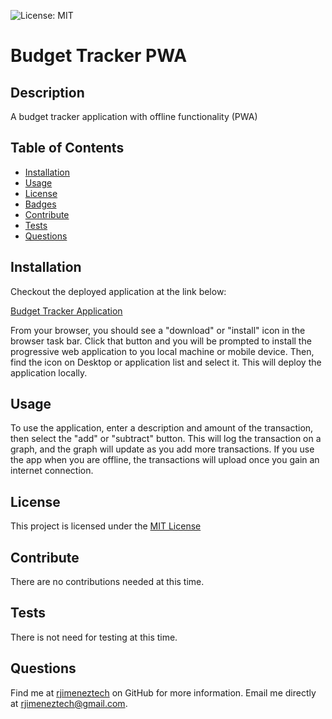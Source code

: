 ![License: MIT](https://img.shields.io/badge/License-MIT-yellow.svg)

# Budget Tracker PWA

## Description

A budget tracker application with offline functionality (PWA)

## Table of Contents

- [Installation](#installation)
- [Usage](#usage)
- [License](#license)
- [Badges](#badges)
- [Contribute](#contribute)
- [Tests](#tests)
- [Questions](#questions)

## Installation

Checkout the deployed application at the link below: 

[Budget Tracker Application](https://rjimenez-budget-tracker.herokuapp.com/)

From your browser, you should see a "download" or "install" icon in the browser task bar. Click that button and you will be prompted to install the progressive web application to you local machine or mobile device. Then, find the icon on Desktop or application list and select it. This will deploy the application locally.

## Usage

To use the application, enter a description and amount of the transaction, then select the "add" or "subtract" button. This will log the transaction on a graph, and the graph will update as you add more transactions. If you use the app when you are offline, the transactions will upload once you gain an internet connection.

## License

This project is licensed under the [MIT License](https://opensource.org/licenses/MIT)

## Contribute

There are no contributions needed at this time.

## Tests

There is not need for testing at this time.

## Questions

Find me at [rjimeneztech](https://github.com/rjimeneztech) on GitHub for more information.
Email me directly at rjimeneztech@gmail.com.
